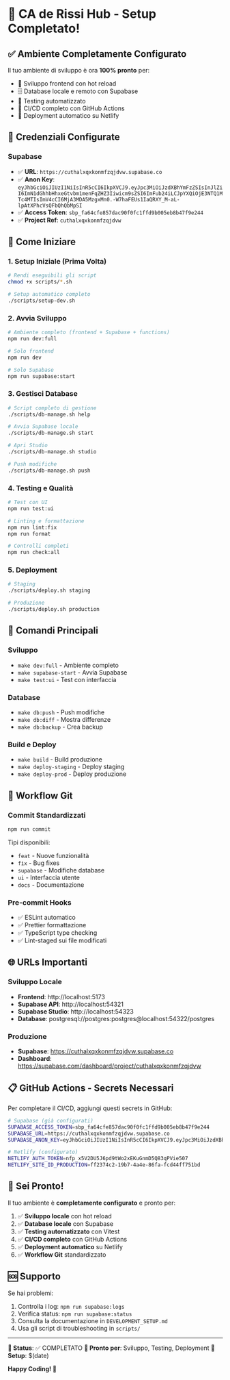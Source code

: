 # 🎉 CA de Rissi Hub - Setup Completato!

## ✅ **Ambiente Completamente Configurato**

Il tuo ambiente di sviluppo è ora **100% pronto** per:
- 🚀 Sviluppo frontend con hot reload
- 🗄️ Database locale e remoto con Supabase
- 🧪 Testing automatizzato
- 🔄 CI/CD completo con GitHub Actions
- 🚀 Deployment automatico su Netlify

## 🔑 **Credenziali Configurate**

### **Supabase**
- ✅ **URL**: `https://cuthalxqxkonmfzqjdvw.supabase.co`
- ✅ **Anon Key**: `eyJhbGciOiJIUzI1NiIsInR5cCI6IkpXVCJ9.eyJpc3MiOiJzdXBhYmFzZSIsInJlZiI6ImN1dGhhbHhxeGtvbm1menFqZHZ3Iiwicm9sZSI6ImFub24iLCJpYXQiOjE3NTQ1MTc4MTIsImV4cCI6MjA3MDA5MzgxMn0.-W7haFEUs1IaQRXY_M-aL-lpAtXPhcVsQFbQhQbMpSI`
- ✅ **Access Token**: `sbp_fa64cfe857dac90f0fc1ffd9b005eb8b47f9e244`
- ✅ **Project Ref**: `cuthalxqxkonmfzqjdvw`

## 🚀 **Come Iniziare**

### **1. Setup Iniziale (Prima Volta)**
```bash
# Rendi eseguibili gli script
chmod +x scripts/*.sh

# Setup automatico completo
./scripts/setup-dev.sh
```

### **2. Avvia Sviluppo**
```bash
# Ambiente completo (frontend + Supabase + functions)
npm run dev:full

# Solo frontend
npm run dev

# Solo Supabase
npm run supabase:start
```

### **3. Gestisci Database**
```bash
# Script completo di gestione
./scripts/db-manage.sh help

# Avvia Supabase locale
./scripts/db-manage.sh start

# Apri Studio
./scripts/db-manage.sh studio

# Push modifiche
./scripts/db-manage.sh push
```

### **4. Testing e Qualità**
```bash
# Test con UI
npm run test:ui

# Linting e formattazione
npm run lint:fix
npm run format

# Controlli completi
npm run check:all
```

### **5. Deployment**
```bash
# Staging
./scripts/deploy.sh staging

# Produzione
./scripts/deploy.sh production
```

## 🎯 **Comandi Principali**

### **Sviluppo**
- `make dev:full` - Ambiente completo
- `make supabase-start` - Avvia Supabase
- `make test:ui` - Test con interfaccia

### **Database**
- `make db:push` - Push modifiche
- `make db:diff` - Mostra differenze
- `make db:backup` - Crea backup

### **Build e Deploy**
- `make build` - Build produzione
- `make deploy-staging` - Deploy staging
- `make deploy-prod` - Deploy produzione

## 🔄 **Workflow Git**

### **Commit Standardizzati**
```bash
npm run commit
```

Tipi disponibili:
- `feat` - Nuove funzionalità
- `fix` - Bug fixes
- `supabase` - Modifiche database
- `ui` - Interfaccia utente
- `docs` - Documentazione

### **Pre-commit Hooks**
- ✅ ESLint automatico
- ✅ Prettier formattazione
- ✅ TypeScript type checking
- ✅ Lint-staged sui file modificati

## 🌐 **URLs Importanti**

### **Sviluppo Locale**
- **Frontend**: http://localhost:5173
- **Supabase API**: http://localhost:54321
- **Supabase Studio**: http://localhost:54323
- **Database**: postgresql://postgres:postgres@localhost:54322/postgres

### **Produzione**
- **Supabase**: https://cuthalxqxkonmfzqjdvw.supabase.co
- **Dashboard**: https://supabase.com/dashboard/project/cuthalxqxkonmfzqjdvw

## 📋 **GitHub Actions - Secrets Necessari**

Per completare il CI/CD, aggiungi questi secrets in GitHub:

```bash
# Supabase (già configurati)
SUPABASE_ACCESS_TOKEN=sbp_fa64cfe857dac90f0fc1ffd9b005eb8b47f9e244
SUPABASE_URL=https://cuthalxqxkonmfzqjdvw.supabase.co
SUPABASE_ANON_KEY=eyJhbGciOiJIUzI1NiIsInR5cCI6IkpXVCJ9.eyJpc3MiOiJzdXBhYmFzZSIsInJlZiI6ImN1dGhhbHhxeGtvbm1jenFqZHZ3Iiwicm9sZSI6ImFub24iLCJpYXQiOjE3NTQ1MTc4MTIsImV4cCI6MjA3MDA5MzgxMn0.-W7haFEUs1IaQRXY_M-aL-lpAtXPhcVsQFbQhQbMpSI

# Netlify (configurato)
NETLIFY_AUTH_TOKEN=nfp_x5V2DU5J6pd9tWo2xEKuGnmD5Q83qPVie507
NETLIFY_SITE_ID_PRODUCTION=ff2374c2-19b7-4a4e-86fa-fcd44ff751bd
```

## 🎉 **Sei Pronto!**

Il tuo ambiente è **completamente configurato** e pronto per:

1. ✅ **Sviluppo locale** con hot reload
2. ✅ **Database locale** con Supabase
3. ✅ **Testing automatizzato** con Vitest
4. ✅ **CI/CD completo** con GitHub Actions
5. ✅ **Deployment automatico** su Netlify
6. ✅ **Workflow Git** standardizzato

## 🆘 **Supporto**

Se hai problemi:
1. Controlla i log: `npm run supabase:logs`
2. Verifica status: `npm run supabase:status`
3. Consulta la documentazione in `DEVELOPMENT_SETUP.md`
4. Usa gli script di troubleshooting in `scripts/`

---

**🎯 Status**: ✅ COMPLETATO
**🚀 Pronto per**: Sviluppo, Testing, Deployment
**📅 Setup**: $(date)

**Happy Coding! 🎉**